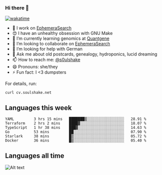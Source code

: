 ### Hi there 👋

[![wakatime](https://wakatime.com/badge/user/08339702-a231-40c4-8838-d449bd2ff951.svg)](https://wakatime.com/@08339702-a231-40c4-8838-d449bd2ff951)

<!--
**soulshake/soulshake** is a ✨ _special_ ✨ repository because its `README.md` (this file) appears on your GitHub profile.

Here are some ideas to get you started:

- 🔭 I’m currently working on ...
- 🌱 I’m currently learning ...
- 👯 I’m looking to collaborate on ...
- 🤔 I’m looking for help with ...
- 💬 Ask me about ...
- 📫 How to reach me: ...
- 😄 Pronouns: ...
- ⚡ Fun fact: ...
-->


- 🔭 I work on [EphemeraSearch](https://www.ephemerasearch.com/)
- 😍 I have an unhealthy obsession with GNU Make
- :dna: I’m currently learning genomics at [Quantgene](https://www.quantgene.com/)
- 👯 I’m looking to collaborate on [EphemeraSearch](https://www.ephemerasearch.com/)
- 🤔 I’m looking for help with German
- 💬 Ask me about old postcards, genealogy, hydroponics, lucid dreaming
- 📫 How to reach me: [@s0ulshake](https://twitter.com/soulshake)
- 😄 Pronouns: she/they
- ⚡ Fun fact: I <3 dumpsters

For details, run:

```
curl cv.soulshake.net
```

## Languages this week

<!--START_SECTION:waka-->

```text
YAML         3 hrs 15 mins   ███████▒░░░░░░░░░░░░░░░░░   28.91 %
Terraform    2 hrs 2 mins    ████▓░░░░░░░░░░░░░░░░░░░░   18.07 %
TypeScript   1 hr 38 mins    ███▓░░░░░░░░░░░░░░░░░░░░░   14.63 %
Go           53 mins         ██░░░░░░░░░░░░░░░░░░░░░░░   07.90 %
Starlark     38 mins         █▒░░░░░░░░░░░░░░░░░░░░░░░   05.72 %
Docker       36 mins         █▒░░░░░░░░░░░░░░░░░░░░░░░   05.40 %
```

<!--END_SECTION:waka-->

## Languages all time
![Alt text](https://wakatime.com/share/@aj/6aa10b67-a5e9-4fb1-acaf-8692f4385172.svg)
